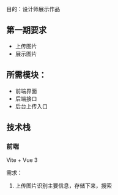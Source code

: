 目的：设计师展示作品

## 第一期要求
- 上传图片
- 展示图片

## 所需模块：
- 前端界面
- 后端接口
- 后台上传入口

## 技术栈
### 前端
Vite + Vue 3

需求：
1. 上传图片识别主要信息，存储下来，搜索